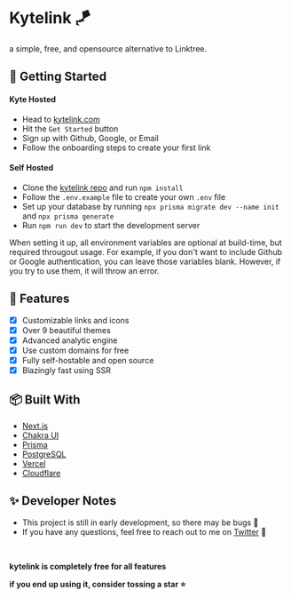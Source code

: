 # Kytelink 🪁

a simple, free, and opensource alternative to Linktree.

## 🚀 Getting Started

#### Kyte Hosted

- Head to [kytelink.com](https://kytelink.com)
- Hit the `Get Started` button
- Sign up with Github, Google, or Email
- Follow the onboarding steps to create your first link

#### Self Hosted

- Clone the [kytelink repo](httsp://github.com/aleemrehmtulla/kytelink) and run `npm install`
- Follow the `.env.example` file to create your own `.env` file
- Set up your database by running `npx prisma migrate dev --name init` and `npx prisma generate`
- Run `npm run dev` to start the development server

When setting it up, all environment variables are optional at build-time, but required througout usage. For example, if you don't want to include Github or Google authentication, you can leave those variables blank. However, if you try to use them, it will throw an error.

## 📝 Features

- [x] Customizable links and icons
- [x] Over 9 beautiful themes
- [x] Advanced analytic engine
- [x] Use custom domains for free
- [x] Fully self-hostable and open source
- [x] Blazingly fast using SSR

## 📦 Built With

- [Next.js](https://nextjs.org/)
- [Chakra UI](https://chakra-ui.com/)
- [Prisma](https://prisma.io/)
- [PostgreSQL](https://www.postgresql.org/)
- [Vercel](https://vercel.com/)
- [Cloudflare](https://cloudflare.com/)

## ✨ Developer Notes

- This project is still in early development, so there may be bugs 🐛
- If you have any questions, feel free to reach out to me on [Twitter](https://twitter.com/aleemrehmtulla) 🍉

<br />

**kytelink is completely free for all features**

**if you end up using it, consider tossing a star ⭐**
